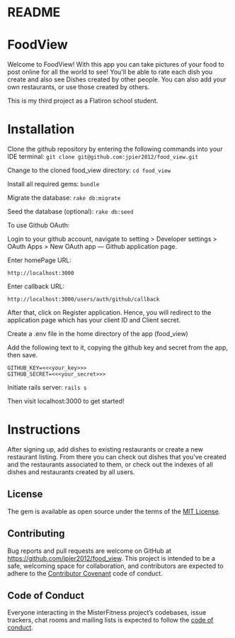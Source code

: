 # README

# FoodView

Welcome to FoodView! With this app you can take pictures of your food to post online for all the world to see! You'll be able to rate each dish you create and also see Dishes created by other people. You can also add your own restaurants, or use those created by others.

This is my third project as a Flatiron school student.

# Installation

Clone the github repository by entering the following commands into your IDE terminal:
```git clone git@github.com:jpier2012/food_view.git```

Change to the cloned food_view directory:
```cd food_view```

Install all required gems:
```bundle```

Migrate the database:
```rake db:migrate```

Seed the database (optional):
```rake db:seed```

To use Github OAuth:

Login to your github account, navigate to setting > Developer settings > OAuth Apps > New OAuth app — Github application page.

Enter homePage URL:

```http://localhost:3000```

Enter callback URL:

```http://localhost:3000/users/auth/github/callback```

After that, click on Register application. Hence, you will redirect to the application page which has your client ID and Client secret. 

Create a .env file in the home directory of the app (food_view)

Add the following text to it, copying the github key and secret from the app, then save.
```
GITHUB_KEY=<<<your_key>>>
GITHUB_SECRET=<<<your_secret>>>
```

Initiate rails server:
```rails s```

Then visit localhost:3000 to get started!

# Instructions

After signing up, add dishes to existing restaurants or create a new restaurant listing. From there you can check out dishes that you've created and the restaurants associated to them, or check out the indexes of all dishes and restaurants created by all users.

## License

The gem is available as open source under the terms of the [MIT License](https://opensource.org/licenses/MIT).


## Contributing

Bug reports and pull requests are welcome on GitHub at https://github.com/jpier2012/food_view. This project is intended to be a safe, welcoming space for collaboration, and contributors are expected to adhere to the [Contributor Covenant](http://contributor-covenant.org) code of conduct.

## Code of Conduct

Everyone interacting in the MisterFitness project’s codebases, issue trackers, chat rooms and mailing lists is expected to follow the [code of conduct](https://github.com/'jpier2012'/food_view/blob/master/CODE_OF_CONDUCT.md).
